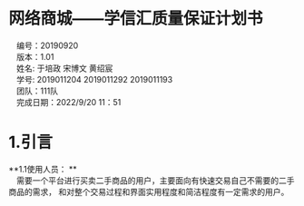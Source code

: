 # 网络商城——学信汇质量保证计划书 #
&emsp;编号：20190920  
&emsp;版本：1.01  
&emsp;姓名: 于培政 宋博文 黄绍宸  
&emsp;学号: 2019011204 2019011292 2019011193  
&emsp;团队：111队  
&emsp;完成日期：2022/9/20 11：51  

# 1.引言 #
**1.1使用人员： **  
&emsp;需要一个平台进行买卖二手商品的用户，主要面向有快速交易自己不需要的二手商品的需求，
和对整个交易过程和界面实用程度和简洁程度有一定需求的用户。